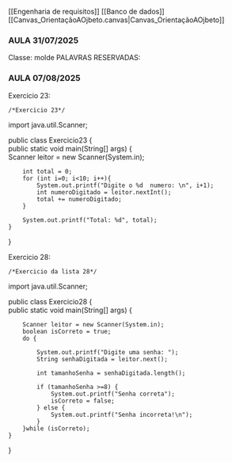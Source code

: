 [[Engenharia de requisitos]]
[[Banco de dados]]
[[Canvas_OrientaçãoAOjbeto.canvas|Canvas_OrientaçãoAOjbeto]]

### AULA 31/07/2025
 
 Classe: molde
PALAVRAS RESERVADAS:

### AULA 07/08/2025

Exercicio 23:

	/*Exercicio 23*/  
import java.util.Scanner;  
  
public class Exercicio23 {  
    public static void main(String[] args) {  
        Scanner leitor = new Scanner(System.in);  
  
        int total = 0;  
        for (int i=0; i<10; i++){  
            System.out.printf("Digite o %d  numero: \n", i+1);  
            int numeroDigitado = leitor.nextInt();  
            total += numeroDigitado;  
        }  
  
        System.out.printf("Total: %d", total);  
    }  
}

Exercicio 28:

	/*Exercicio da lista 28*/  
import java.util.Scanner;  
  
public class Exercicio28 {  
    public static void main(String[] args) {  
  
        Scanner leitor = new Scanner(System.in);  
        boolean isCorreto = true;  
        do {  
  
            System.out.printf("Digite uma senha: ");  
            String senhaDigitada = leitor.next();  
  
            int tamanhoSenha = senhaDigitada.length();  
  
            if (tamanhoSenha >=8) {  
                System.out.printf("Senha correta");  
                isCorreto = false;  
            } else {  
                System.out.printf("Senha incorreta!\n");  
            }  
        }while (isCorreto);  
    }  
}

 
 